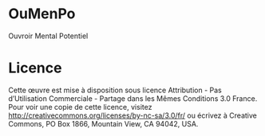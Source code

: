 # OuMenPo
Ouvroir Mental Potentiel

# Licence
Cette œuvre est mise à disposition sous licence Attribution - Pas d’Utilisation Commerciale - Partage dans les Mêmes Conditions 3.0 France. Pour voir une copie de cette licence, visitez http://creativecommons.org/licenses/by-nc-sa/3.0/fr/ ou écrivez à Creative Commons, PO Box 1866, Mountain View, CA 94042, USA.

